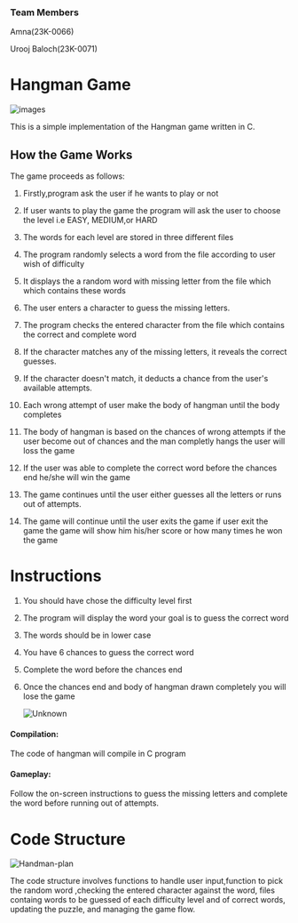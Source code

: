 ### Team Members
Amna(23K-0066)

Urooj Baloch(23K-0071)

# Hangman Game


![images](https://github.com/NUCES-Khi/pfproject-bit-rebels/assets/144048378/cc95f64c-871c-4e6d-95a2-80bc56c3c175)

This is a simple implementation of the Hangman game written in C. 

## How the Game Works

The game proceeds as follows:

1. Firstly,program ask the user if he wants to play or not

2. If user wants to play the game the program will ask the user to choose the level i.e EASY, MEDIUM,or HARD 

3. The words for each level are stored in three different files    
 
4. The program randomly selects a word from the file according to user wish of difficulty

5. It displays the a random word with missing letter from the file which which contains these words 

6. The user enters a character to guess the missing letters.

7. The program checks the entered character from the file which contains the correct and complete word

8. If the character matches any of the missing letters, it reveals the correct guesses.

9. If the character doesn't match, it deducts a chance from the user's available attempts.
    
10. Each wrong attempt of user make the body of hangman until the body completes

11. The body of hangman is based on the chances of wrong attempts if the user become out of chances and the man completly hangs the user will loss the game

12. If the user was able to complete the correct word before the chances end he/she will win the game

13. The game continues until the user either guesses all the letters or runs out of attempts.

14. The game will continue until the user exits the game if user exit the game the game will show him his/her score or how many times he won the game


# Instructions
1. You should have chose the difficulty level first

2. The program will display the word your goal is to guess the correct word

3. The words should be in lower case

4. You have 6 chances to guess the correct word

5. Complete the word before the chances end

6. Once the chances end and body of hangman drawn completely you will lose the game

   ![Unknown](https://github.com/NUCES-Khi/pfproject-bit-rebels/assets/144048378/867cc34f-0161-41a2-9694-b31c1ded8f49)

#### Compilation: 
The code of hangman will compile in C program 

#### Gameplay: 
Follow the on-screen instructions to guess the missing letters and complete the word before running out of attempts.


# Code Structure

![Handman-plan](https://github.com/NUCES-Khi/pfproject-bit-rebels/assets/144048378/e22e6dce-0477-4f49-b0d5-449d98065f0a)

The code structure involves functions to handle user input,function to pick the random word ,checking the entered character against the word, files containg words to be guessed of each difficulty level and of correct words, updating the puzzle, and managing the game flow.
